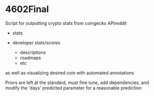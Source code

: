 # 4602Final


Script for outputting crypto stats from coingecko APIreddit 
- stats



- developer stats/scores
    - descriptions
    - roadmaps
    - etc 
    
as well as visualizing desired coin with automated annotations


Priors are left at the standard, must fine tune, add dependencies, and modify the 'days' predicted parameter for a reasonable prediction
